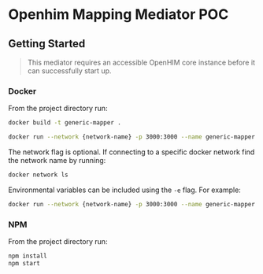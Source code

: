 # Openhim Mapping Mediator POC

## Getting Started

> This mediator requires an accessible OpenHIM core instance before it can successfully start up.

### Docker

From the project directory run:

```sh
docker build -t generic-mapper .

docker run --network {network-name} -p 3000:3000 --name generic-mapper generic-mapper
```

The network flag is optional. If connecting to a specific docker network find the network name by running:

```sh
docker network ls
```

Environmental variables can be included using the `-e` flag. For example:

```sh
docker run --network {network-name} -p 3000:3000 --name generic-mapper -e OPENHIM_TRUST_SELF_SIGNED=true generic-mapper
```

### NPM

From the project directory run:

```sh
npm install
npm start
```
